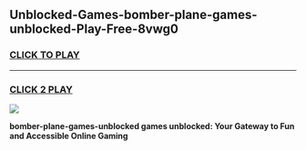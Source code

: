 
## Unblocked-Games-bomber-plane-games-unblocked-Play-Free-8vwg0
<h3>
<a href="https://premium76.site?title=bomber-plane-games-unblocked&ref=23A">CLICK TO PLAY</a></h3>
<hr>

<h3>
<a href="https://premium76.site?title=bomber-plane-games-unblocked&ref=23A">CLICK 2 PLAY</a>
  
</h3>

<a href="https://premium76.site?title=bomber-plane-games-unblocked&ref=23A"><img src="https://clearcache.store/games.png"></a>


**bomber-plane-games-unblocked games unblocked: Your Gateway to Fun and Accessible Online Gaming**
